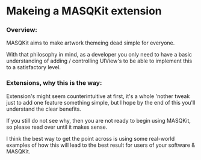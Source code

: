 # Makeing a MASQKit extension


### Overview:

MASQKit aims to make artwork themeing dead simple for everyone. 

With that philosophy in mind, as a developer you only need to have 
a basic understanding of adding / controlling UIView's to be able 
to implement this to a satisfactory level. 


### Extensions, why this is the way:

Extension's might seem counterintuitive at first, it's a whole 'nother tweak just to 
add one feature something simple, but I hope by the end of this you'll understand the clear benefits.

If you still do not see why, then you are not ready to begin using MASQKit, so please read
over until it makes sense. 

I think the best way to get the point across is using some real-world examples of how this 
will lead to the best result for users of your software & MASQKit.




